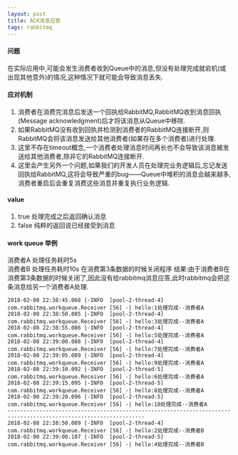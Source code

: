 ```yaml
---
layout: post
title: ACK消息应答
tags: rabbitmq 
---
```


#### 问题
在实际应用中,可能会发生消费者收到Queue中的消息,但没有处理完成就宕机(或出现其他意外)的情况,这种情况下就可能会导致消息丢失.  

#### 应对机制
1. 消费者在消费完消息后发送一个回执给RabbitMQ,RabbitMQ收到消息回执(Message acknowledgment)后才将该消息从Queue中移除.
2. 如果RabbitMQ没有收到回执并检测到消费者的RabbitMQ连接断开,则RabbitMQ会将该消息发送给其他消费者(如果存在多个消费者)进行处理.
3. 这里不存在timeout概念,一个消费者处理消息时间再长也不会导致该消息被发送给其他消费者,除非它的RabbitMQ连接断开.
4. 这里会产生另外一个问题,如果我们的开发人员在处理完业务逻辑后,忘记发送回执给RabbitMQ,这将会导致严重的bug——Queue中堆积的消息会越来越多,消费者重启后会重复消费这些消息并重复执行业务逻辑.

#### value 
1. true   处理完成之后返回确认消息
2. false  纯粹的返回说已经接受到消息

#### work queue 举例
消费者A 处理任务耗时5s  
消费者B 处理任务耗时10s  在消费第3条数据的时候关闭程序
结果:由于消费者B在消费第3条数据的时候关闭了,因此没有给rabbitmq消息应答,此时rabbitmq会把这条消息给另一个消费者A处理.
```
2018-02-08 22:38:45.068 |-INFO  [pool-2-thread-4] com.rabbitmq.workqueue.Receiver [56] -| hello:1处理完成--消费者A
2018-02-08 22:38:50.085 |-INFO  [pool-2-thread-4] com.rabbitmq.workqueue.Receiver [56] -| hello:3处理完成--消费者A
2018-02-08 22:38:55.086 |-INFO  [pool-2-thread-4] com.rabbitmq.workqueue.Receiver [56] -| hello:5处理完成--消费者A
2018-02-08 22:39:00.088 |-INFO  [pool-2-thread-4] com.rabbitmq.workqueue.Receiver [56] -| hello:7处理完成--消费者A
2018-02-08 22:39:05.089 |-INFO  [pool-2-thread-4] com.rabbitmq.workqueue.Receiver [56] -| hello:9处理完成--消费者A
2018-02-08 22:39:10.092 |-INFO  [pool-2-thread-5] com.rabbitmq.workqueue.Receiver [56] -| hello:6处理完成--消费者A
2018-02-08 22:39:15.095 |-INFO  [pool-2-thread-5] com.rabbitmq.workqueue.Receiver [56] -| hello:8处理完成--消费者A
2018-02-08 22:39:20.096 |-INFO  [pool-2-thread-5] com.rabbitmq.workqueue.Receiver [56] -| hello:10处理完成--消费者A
-----------------------------------------------------------------------------------------------------------------
2018-02-08 22:38:50.089 |-INFO  [pool-2-thread-4] com.rabbitmq.workqueue.Receiver [56] -| hello:2处理完成--消费者B
2018-02-08 22:39:00.107 |-INFO  [pool-2-thread-5] com.rabbitmq.workqueue.Receiver [56] -| hello:4处理完成--消费者B
```
